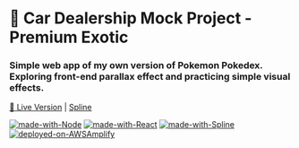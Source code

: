 # 🚙 Car Dealership Mock Project - Premium Exotic

### Simple web app of my own version of Pokemon Pokedex. Exploring front-end parallax effect and practicing simple visual effects.

[🚙 Live Version]() | [Spline]([https://spline.design/])

[![made-with-Node](https://img.shields.io/badge/Made%20with-Node.js%20-success)](https://nodejs.org/en/)
[![made-with-React](https://img.shields.io/badge/Made%20with-React%20-blue)](https://React.com/)
[![made-with-Spline](https://img.shields.io/badge/Made%20with-Spline%20-yellow)](https://spline.design/)
[![deployed-on-AWSAmplify](https://img.shields.io/badge/Deployed%20on-AWSAmplify%20-orange)](https://aws.amazon.com/amplify)
